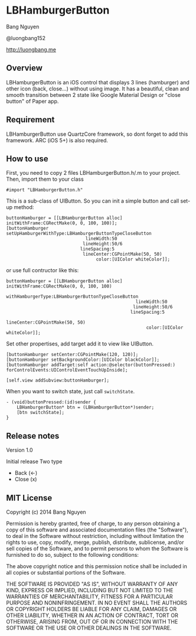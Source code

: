 # LBHamburgerButton #

Bang Nguyen

@luongbang152

http://luongbang.me

## Overview ##

LBHamburgerButton is an iOS control that displays 3 lines (hamburger) and other icon (back, close...) without using image. It has a beautiful, clean and smooth transition between 2 state like Google Material Design or "close button" of Paper app.

## Requirement ##

LBHamburgerButton use QuartzCore framework, so dont forget to add this framework. ARC (iOS 5+) is also required.

## How to use ##

First, you need to copy 2 files LBHamburgerButton.h/.m to your project. Then, import them to your class

```objc
#import "LBHamburgerButton.h"
```

This is a sub-class of UIButton. So you can init a simple button and call set-up method:

```objc
buttonHamburger = [[LBHamburgerButton alloc] initWithFrame:CGRectMake(0, 0, 100, 100)];
[buttonHamburger setUpHamburgerWithType:LBHamburgerButtonTypeCloseButton
                              lineWidth:50
                             lineHeight:50/6
                            lineSpacing:5
                             lineCenter:CGPointMake(50, 50)
                                  color:[UIColor whiteColor]];
```

or use full contructor like this:

```objc
buttonHamburger = [[LBHamburgerButton alloc] initWithFrame:CGRectMake(0, 0, 100, 100)
                                         withHamburgerType:LBHamburgerButtonTypeCloseButton
                                                 lineWidth:50
                                                lineHeight:50/6
                                               lineSpacing:5
                                                lineCenter:CGPointMake(50, 50)
                                                     color:[UIColor whiteColor]];
```

Set other propertises, add target add it to view like UIButton.

```objc
[buttonHamburger setCenter:CGPointMake(120, 120)];
[buttonHamburger setBackgroundColor:[UIColor blackColor]];
[buttonHamburger addTarget:self action:@selector(buttonPressed:) forControlEvents:UIControlEventTouchUpInside];

[self.view addSubview:buttonHamburger];
```

When you want to switch state, just call `switchState`.

```objc
- (void)buttonPressed:(id)sender {
    LBHamburgerButton* btn = (LBHamburgerButton*)sender;
    [btn switchState];
}
```

## Release notes

Version 1.0

Initial release
Two type
- Back (<-)
- Close (x)

## MIT License
Copyright (c) 2014 Bang Nguyen

Permission is hereby granted, free of charge, to any person obtaining a copy of this software and associated documentation files (the "Software"), to deal in the Software without restriction, including without limitation the rights to use, copy, modify, merge, publish, distribute, sublicense, and/or sell copies of the Software, and to permit persons to whom the Software is furnished to do so, subject to the following conditions:

The above copyright notice and this permission notice shall be included in all copies or substantial portions of the Software.

THE SOFTWARE IS PROVIDED "AS IS", WITHOUT WARRANTY OF ANY KIND, EXPRESS OR IMPLIED, INCLUDING BUT NOT LIMITED TO THE WARRANTIES OF MERCHANTABILITY, FITNESS FOR A PARTICULAR PURPOSE AND NONINFRINGEMENT. IN NO EVENT SHALL THE AUTHORS OR COPYRIGHT HOLDERS BE LIABLE FOR ANY CLAIM, DAMAGES OR OTHER LIABILITY, WHETHER IN AN ACTION OF CONTRACT, TORT OR OTHERWISE, ARISING FROM, OUT OF OR IN CONNECTION WITH THE SOFTWARE OR THE USE OR OTHER DEALINGS IN THE SOFTWARE.